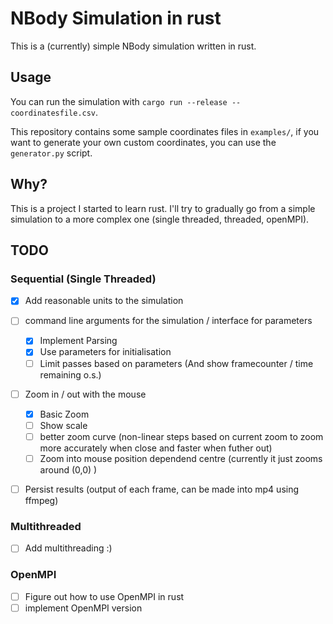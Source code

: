 # NBody Simulation in rust

This is a (currently) simple NBody simulation written in rust.

## Usage

You can run the simulation with `cargo run --release -- coordinatesfile.csv`.

This repository contains some sample coordinates files in `examples/`, if you want to generate your own custom coordinates, you can use the `generator.py` script.

## Why?

This is a project I started to learn rust. I'll try to gradually go from a simple simulation to a more complex one (single threaded, threaded, openMPI).

## TODO

### Sequential (Single Threaded)

- [x] Add reasonable units to the simulation
- [ ] command line arguments for the simulation / interface for parameters
    - [x] Implement Parsing
    - [x] Use parameters for initialisation
    - [ ] Limit passes based on parameters (And show framecounter / time remaining o.s.)
- [ ] Zoom in / out with the mouse
    - [x] Basic Zoom
    - [ ] Show scale
    - [ ] better zoom curve (non-linear steps based on current zoom to zoom more accurately when close and faster when futher out)
    - [ ] Zoom into mouse position dependend centre (currently it just zooms around (0,0) )
- [ ] Persist results (output of each frame, can be made into mp4 using ffmpeg)


### Multithreaded

-   [ ] Add multithreading :)

### OpenMPI

-   [ ] Figure out how to use OpenMPI in rust
-   [ ] implement OpenMPI version
